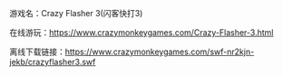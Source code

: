游戏名：Crazy Flasher 3(闪客快打3)

在线游玩：https://www.crazymonkeygames.com/Crazy-Flasher-3.html

离线下载链接：https://www.crazymonkeygames.com/swf-nr2kjn-jekb/crazyflasher3.swf